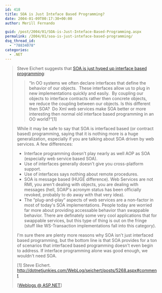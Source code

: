 ```yaml
---
id: 418
title: SOA is Just Inteface Based Programming?
date: 2004-01-09T00:17:30+00:00
author: Merill Fernando

guid: /post/2004/01/SOA-is-Just-Inteface-Based-Programming.aspx
permalink: /2004/01/soa-is-just-inteface-based-programming/
dsq_thread_id:
  - "78834078"
categories:
  - .NET
---
```

<body xmlns="http://www.w3.org/1999/xhtml">
    <div class="Section1">
        <blockquote style='margin-top:5.0pt;margin-bottom:5.0pt'> 
        <p>
            Steve Eichert&#160;suggests that&#160;<a href="http://dotnetjunkies.com/WebLog/seichert/posts/5268.aspx#comment" title="http://dotnetjunkies.com/WebLog/seichert/posts/5268.aspx#comment">SOA
            is&#160;just hyped up interface based programming</a>:
        </p>
        <blockquote style='margin-top:5.0pt;margin-right:0in;margin-bottom:5.0pt'> 
        <p>
            &ldquo;In OO systems we often declare interfaces that define the behavior of our objects.&#160;
            These interfaces allow us to plug in new&#160;implementations quickly and easily.&#160;&#160;By&#160;coupling
            our objects to&#160;interface contracts&#160;rather then concrete objects, we&#160;reduce
            the coupling between our objects.&#160;Is this different then SOA?&#160; Do Xml web
            services make SOA&#160;better or more interesting then normal old interface based
            programming in an OO world?&ldquo;[1]
        </p>
        </blockquote> 
        <p>
            While it may be safe to say that SOA is interfaced based (or contract based) programming,
            saying that it is nothing more is a huge generalization, especially if you are talking
            about SOA driven by web services. A few differences:
        </p>
        <ul type="disc">
            <li class="MsoNormal" style='mso-margin-top-alt:auto;mso-margin-bottom-alt:auto; mso-list:l0 level1 lfo1'>
                <span style=''>Interface programming doesn't play nearly as well AOP as SOA (especially
                web service based SOA).</span>
            </li>
            <li class="MsoNormal" style='mso-margin-top-alt:auto;mso-margin-bottom-alt:auto; mso-list:l0 level1 lfo1'>
                <span style=''>Use of interfaces generally doesn't give you cross-platform support.</span>
            </li>
            <li class="MsoNormal" style='mso-margin-top-alt:auto;mso-margin-bottom-alt:auto; mso-list:l0 level1 lfo1'>
                <span style=''>Use of interfaces says nothing about remote procedures.</span>
            </li>
            <li class="MsoNormal" style='mso-margin-top-alt:auto;mso-margin-bottom-alt:auto; mso-list:l0 level1 lfo1'>
                <span style=''>SOA is message based (HUGE difference). Web Services are not RMI, you
                aren't dealing with objects, you are dealing with messages (hell, SOAP's acronym&#160;status
                has been officially revoked, probably to do away with that very idea).</span>
            </li>
            <li class="MsoNormal" style='mso-margin-top-alt:auto;mso-margin-bottom-alt:auto; mso-list:l0 level1 lfo1'>
                <span style=''>The &ldquo;plug-and-play&ldquo; aspects of web services are a non-factor
                in most of today's SOA implementations. People today are worried far more about providing
                accessable behavior than swappable behavior. There are definately some very cool applications
                that for swappable services, but this type of thing is out on the fringe (stuff like
                WS-Transaction implementations fall into this category).</span>
            </li>
        </ul>
        <p>
            I'm sure there are plenty more reasons why SOA isn't just interfaced based programming,
            but the bottom line is that SOA provides for a ton of scenarios that interfaced based
            programming doesn't even begin to address. If interface programming alone was good
            enough, we wouldn't need SOA.
        </p>
        <p>
            <span lang="NL-BE" style=''>[1] Steve Eichert.</span> <a href="http://dotnetjunkies.com/WebLog/seichert/posts/5268.aspx#comment" title="http://dotnetjunkies.com/WebLog/seichert/posts/5268.aspx#comment"><span lang="NL-BE">http://dotnetjunkies.com/WebLog/seichert/posts/5268.aspx#comment</span></a>
        </p>
        <p class="MsoNormal">
            <img border="0" width="1" height="1" id="_x0000_i1025" src="http://weblogs.asp.net/jezell/aggbug/48169.aspx" />
            <br />
            [<a href="http://weblogs.asp.net/jezell/archive/2004/01/07/48169.aspx">Weblogs @ ASP.NET</a>]
        </p>
        </blockquote>
    </div>
</body>
